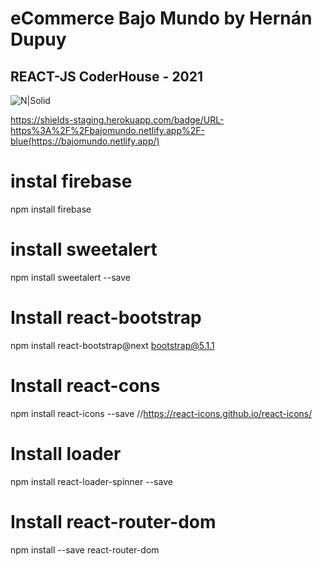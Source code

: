 # eCommerce Bajo Mundo by Hernán Dupuy
## REACT-JS CoderHouse - 2021
 

![N|Solid](https://shields-staging.herokuapp.com/badge/React-JS-green)

https://shields-staging.herokuapp.com/badge/URL-https%3A%2F%2Fbajomundo.netlify.app%2F-blue(https://bajomundo.netlify.app/) 

# instal firebase
npm install firebase
# install sweetalert
npm install sweetalert --save
# Install react-bootstrap
npm install react-bootstrap@next bootstrap@5.1.1
# Install react-cons
npm install react-icons --save //https://react-icons.github.io/react-icons/
# Install loader
npm install react-loader-spinner --save
# Install react-router-dom
npm install --save react-router-dom
